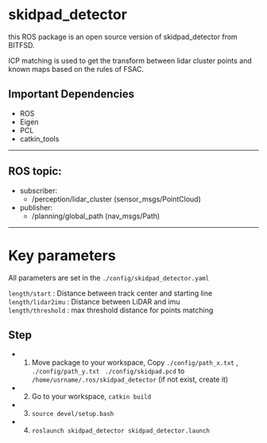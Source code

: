 # skidpad_detector

this ROS package is an open source version of skidpad_detector from BITFSD.

ICP matching is used to get the transform between lidar cluster points and known maps based on the rules of FSAC.

## Important Dependencies
* ROS
* Eigen
* PCL
* catkin_tools

---
## ROS topic:
* subscriber:
	- /perception/lidar_cluster (sensor_msgs/PointCloud)
* publisher:	
	- /planning/global_path (nav_msgs/Path)

---
# Key parameters

All parameters are set in the `./config/skidpad_detector.yaml`  

`length/start` : Distance between track center and starting line  
`length/lidar2imu` : Distance between LiDAR and imu  
`length/threshold` : max threshold distance for points matching  

## Step

* 1. Move package to your workspace, Copy ` ./config/path_x.txt ` , ` ./config/path_y.txt` ` ./config/skidpad.pcd` to `/home/usrname/.ros/skidpad_detector` (if not exist, create it)
* 2. Go to your workspace,  `catkin build`
* 3. `source devel/setup.bash`
* 4. `roslaunch skidpad_detector skidpad_detector.launch`
